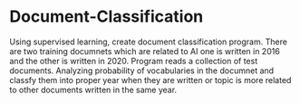 # Document-Classification
Using supervised learning, create document classification program.
There are two training documnets which are related to AI one is written in 2016 and the other is written in 2020.
Program reads a collection of test documents. 
Analyzing probability of vocabularies in the documnet and classfy them into proper year when they are written or topic is more related to other documents written in the same year.

